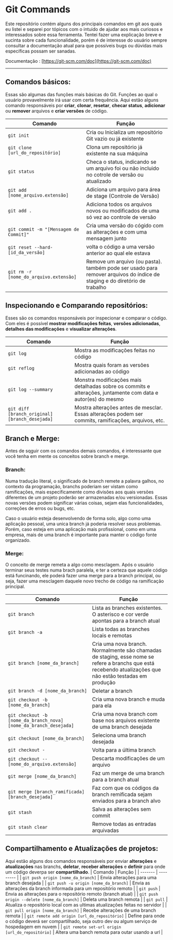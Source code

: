 # Git Commands

Este repositório contém alguns dos principais comandos em git aos quais eu listei e separei por tópicos com o intuido de ajudar aos mais curiosos e interessados sobre essa ferramenta. Tentei fazer uma explicação breve e sucinta sobre cada funcionalidade, porém é de interesse do usuário sempre consultar a documentação atual para que possíveis bugs ou dúvidas mais específicas possam ser sanadas. 

Documentação : [https://git-scm.com/doc](https://git-scm.com/doc)

---

## Comandos básicos: 

Essas são algumas das funções mais básicas do Git. Funções ao qual o usuário provavelmente irá usar com certa frequência. Aqui estão alguns comando responsáveis por **criar**, **clonar**, **resetar**, **checar status**, **adicionar** ou **remover** arquivos e **criar versões** de código.

| Comando | Função |
| ------- | --------- |
| `git init` | Cria ou Inicializa um repositório Git vazio ou já existente |
| `git clone [url_do_repositório]` | Clona um repositório já existente na sua máquina |
| `git status` | Checa o status, indicando se um arquivo foi ou não incluido no cotrole de versão ou atualizado |
| `git add [nome_arquivo.extensão]` | Adiciona um arquivo para área de stage (Controle de Versão)|
| `git add .` | Adiciona todos os arquivos novos ou modificados de uma só vez ao controle de versão |
| `git commit -m "[Mensagem de Commit]"` | Cria uma versão do cógido com as alterações e com uma mensagem junto |
| `git reset --hard- [id_da_versão]` | volta o código a uma versão anterior ao qual ele estava |
| `git rm -r [nome_do_arquivo.extensão]` | Remove um arquivo (ou pasta). também pode ser usado para remover arquivos do índice de staging e do diretório de trabalho|

## Inspecionando e Comparando repositórios:

Esses são os comandos responsáveis por inspecionar e comparar o código. Com eles é possível **mostrar modificações feitas**, **versões adicionadas**, **detalhes das modificações** e **visualizar alterações**.

| Comando | Função |
| ------- | --------- |
| `git log` | Mostra as modificações feitas no código |
| `git reflog` | Mostra quais foram as versões adicionadas ao código |
| `git log --summary` | Monstra modificações mais detalhadas sobre os commits e alterações, juntamente com data e autor(es) do mesmo |
| `git diff [branch_original] [branch_desejada]` | Mostra alterações antes de mesclar. Essas alterações podem ser commits, ramificações, arquivos, etc. |

## Branch e Merge:

Antes de sqguir com os comandos demais comandos, é interessante que você tenha em mente os conceitos sobre branch e merge. 

### Branch:

Numa tradução literal, o significado de branch remete a palavra galhos, no contexto da programação, branchs poderiam ser vistam como ramificações, mais especificamente como divisões aos quais versões diferentes de um projeto poderão ser armazenadas e/ou versionadas. Essas novas versões podem significar várias coisas, sejam elas funcionalidades, correções de erros ou bugs, etc.

Caso o usuário esteja desenvolvendo de forma solo, algo como uma aplicação pessoal, uma unica branch já poderia resolver seus problemas. Porém, caso esteja em uma aplicação mais profissíonal, como em uma empresa, mais de uma branch é importante para manter o código fonte organizado.

### Merge:

O conceito de merge remeta a algo como mesclagem. Após o usuário terminar seus testes numa brach paralela, e ter a certeza que aquele código está funcinando, ele poderá fazer uma merge para a branch principal, ou seja, fazer uma mesclagem daquele novo trecho de código na ramificação principal.


| Comando | Função |
| ------- | --------- |
| `git branch` | Lista as branches existentes. O asterisco e cor verde apontas para a branch atual |
| `git branch -a` | Lista todas as branches locais e remotas |
| `git branch [nome_da_branch]` | Cria uma nova branch. Normalmente são chamadas de staging, esse nome se refere a branchs que está recebendo atualizações que não estão testadas em produção |
| `git branch -d [nome_da_branch]` | Deletar a branch |
| `git checkout -b [nome_da_branch]` | Cria uma nova branch e muda para ela |
| `git checkout -b [nome_da_branch_nova] [nome_da_branch_desejada]` | Cria uma nova branch com base nos arquivos existente de uma branch desejada |
| `git checkout [nome_da_branch]` | Seleciona uma branch desejada |
| `git checkout -` | Volta para a última branch | 
| `git checkout -- [nome_do_arquivo.extensão]` | Descarta modificações de um arquivo |
| `git merge [nome_da_branch]` | Faz um merge de uma branch para a branch atual |
| `git merge [branch_ramificada] [branch_desejada]` | Faz com que os códigos da branch remificada sejam enviados para a branch alvo |
| `git stash` | Salva as alterações sem commit |
| `git stash clear` | Remove todas as entradas arquivadas |

## Compartilhamento e Atualizações de projetos:

Aqui estão alguns dos comandos responsáveis por enviar **alterações** e **atualizações** nas branchs, **deletar**, **receber alterações** e **definir** para onde um código deverpa ser **compartilhado**.
| Comando | Função |
| ------- | --------- |
| `git push origin [nome_da_branch]` | Envia alterações para uma branch desejada |
| `git push -u origin [nome_da_branch]` | Envia as alterações da branch informada para um repositório remoto |
| `git push` | Envia as alterações para o repositório remoto (branch atual) |
| `git push origin --delete [nome_da_branch]` | Deleta uma branch remota |
| `git pull` | Atualiza o repositório local com as ultimas atualizações feitas no servidor |
| `git pull origin [nome_da_branch]` | Recebe alterações de uma branch remota |
| `git remote add origin [url_do_repositório]` | Define para onde o código deverá ser compartilhado, seja outro dev ou algum serviço de hospedagem em nuvem |
| `git remote set-url origin [url_do_repositório]` | Altera uma banch remota para outar usando a url |
